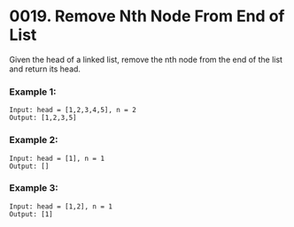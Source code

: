 # 0019. Remove Nth Node From End of List
Given the head of a linked list, remove the nth node from the end of the list and return its head.

### Example 1:
```
Input: head = [1,2,3,4,5], n = 2
Output: [1,2,3,5]
```

### Example 2:
```
Input: head = [1], n = 1
Output: []
```

### Example 3:
```
Input: head = [1,2], n = 1
Output: [1]
```